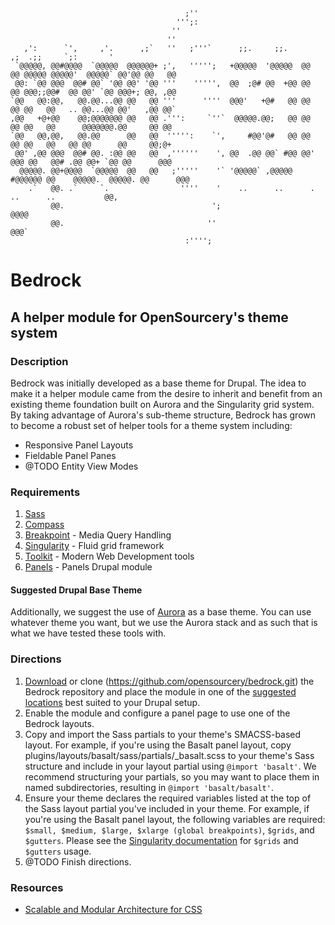                                            ;''
                                         ''';:
                                        ''
                                       ''
       ,':      `',     ,'.      ,;`   ''   ;'''`      ;;.     ;;.              ,;  .;;     `;:       '
     `@@@@@, @@#@@@@  `@@@@@  @@@@@@+ ;',   ''''';   +@@@@@  '@@@@@  @@   @@ @@@@@ @@@@@'  @@@@@` @@'@@ @@   @@
     @@: `@@ @@@  @@# @@` '@@ @@' '@@ '''    ''''',  @@  ;@# @@  +@@ @@   @@ @@@;;@@#  @@ @@' `@@ @@@+; @@, ,@@
    `@@   @@:@@,   @@.@@...@@ @@   @@ '''      ''''  @@@'   +@#   @@ @@   @@ @@   @@   .. @@...@@ @@'   ,@@ @@`
    ,@@   +@+@@    @@;@@@@@@@ @@   @@ .''':     `''`  @@@@@.@@;   @@ @@   @@ @@   @@      @@@@@@@.@@     @@ @@
    `@@   @@,@@,   @@.@@      @@   @@  ''''':    `',     #@@'@#   @@ @@   @@ @@   @@   @@ @@      @@     @@;@+
     @@' ,@@ @@@  @@# @@. :@@ @@   @@  ,''''''    ', @@  .@@ @@` #@@ @@' @@@ @@   @@# .@@ @@+ `@@ @@      @@@
      @@@@@. @@+@@@@  `@@@@@  @@   @@   ;'''''    '` '@@@@@` ,@@@@@  #@@@@@@ @@    @@@@@.  @@@@@. @@      @@@
        .`   @@. .`     `.                ''''    '    ..      ..      .             ..      ..           @@,
             @@.                                 ';                                                     @@@@
             @@.                                ''                                                      @@@`
                                           :'''';

# Bedrock

## A helper module for OpenSourcery's theme system

### Description

Bedrock was initially developed as a base theme for Drupal. The idea to make it a helper module came from the desire to inherit and benefit from an existing theme foundation built on Aurora and the Singularity grid system. By taking advantage of Aurora's sub-theme structure, Bedrock has grown to become a robust set of helper tools for a theme system including:

* Responsive Panel Layouts
* Fieldable Panel Panes
* @TODO Entity View Modes

### Requirements

1. [Sass](http://github.com/Snugug/training-glossary/wiki/Sass#head)
2. [Compass](http://github.com/Snugug/training-glossary/wiki/Compass#head)
3. [Breakpoint](http://github.com/team-sass/breakpoint) - Media Query Handling
4. [Singularity](http://github.com/Team-Sass/Singularity) - Fluid grid framework
5. [Toolkit](http://github.com/Team-Sass/toolkit) - Modern Web Development tools
6. [Panels](http://drupal.org/project/panels) - Panels Drupal module

#### Suggested Drupal Base Theme

Additionally, we suggest the use of [Aurora](http://drupal.org/project/aurora) as a base theme. You can use whatever theme you want, but we use the Aurora stack and as such that is what we have tested these tools with.

### Directions

1. [Download](http://github.com/opensourcery/bedrock/archive/7.x-1.x.zip) or clone (https://github.com/opensourcery/bedrock.git) the Bedrock repository and place the module in one of the [suggested locations](http://drupal.org/documentation/install/modules-themes) best suited to your Drupal setup.
2. Enable the module and configure a panel page to use one of the Bedrock layouts.
3. Copy and import the Sass partials to your theme's SMACSS-based layout. For example, if you're using the Basalt panel layout, copy plugins/layouts/basalt/sass/partials/_basalt.scss to your theme's Sass structure and include in your layout partial using `@import 'basalt'`. We recommend structuring your partials, so you may want to place them in named subdirectories, resulting in `@import 'basalt/basalt'`.
4. Ensure your theme declares the required variables listed at the top of the Sass layout partial you've included in your theme. For example, if you're using the Basalt panel layout, the following variables are required: `$small, $medium, $large, $xlarge (global breakpoints)`, `$grids`, and `$gutters`. Please see the [Singularity documentation](http://github.com/Team-Sass/Singularity/wiki) for `$grids` and `$gutters` usage.
5. @TODO Finish directions.

### Resources

* [Scalable and Modular Architecture for CSS](http://smacss.com)
